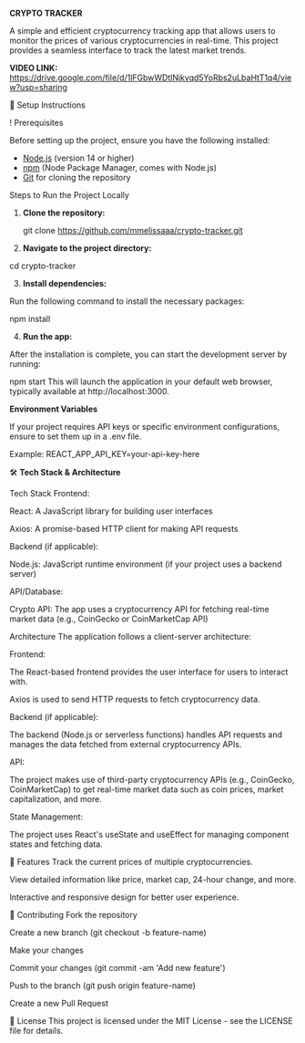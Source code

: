 **CRYPTO TRACKER**

A simple and efficient cryptocurrency tracking app that allows users to monitor the prices of various cryptocurrencies in real-time. This project provides a seamless interface to track the latest market trends.

**VIDEO LINK:** https://drive.google.com/file/d/1lFGbwWDtlNjkvqd5YoRbs2uLbaHtT1q4/view?usp=sharing

🚀 Setup Instructions

! Prerequisites

Before setting up the project, ensure you have the following installed:

- [Node.js](https://nodejs.org/) (version 14 or higher)
- [npm](https://www.npmjs.com/) (Node Package Manager, comes with Node.js)
- [Git](https://git-scm.com/) for cloning the repository

Steps to Run the Project Locally

1. **Clone the repository:**

   git clone https://github.com/mmelissaaa/crypto-tracker.git
   
2. **Navigate to the project directory:**

cd crypto-tracker

3. **Install dependencies:**

Run the following command to install the necessary packages:

npm install

4. **Run the app:**

After the installation is complete, you can start the development server by running:

npm start
This will launch the application in your default web browser, typically available at http://localhost:3000.

**Environment Variables**

If your project requires API keys or specific environment configurations, ensure to set them up in a .env file.

Example:
REACT_APP_API_KEY=your-api-key-here

🛠 **Tech Stack & Architecture**

Tech Stack
Frontend:

React: A JavaScript library for building user interfaces

Axios: A promise-based HTTP client for making API requests

Backend (if applicable):

Node.js: JavaScript runtime environment (if your project uses a backend server)

API/Database:

Crypto API: The app uses a cryptocurrency API for fetching real-time market data (e.g., CoinGecko or CoinMarketCap API)

Architecture
The application follows a client-server architecture:

Frontend:

The React-based frontend provides the user interface for users to interact with.

Axios is used to send HTTP requests to fetch cryptocurrency data.

Backend (if applicable):

The backend (Node.js or serverless functions) handles API requests and manages the data fetched from external cryptocurrency APIs.

API:

The project makes use of third-party cryptocurrency APIs (e.g., CoinGecko, CoinMarketCap) to get real-time market data such as coin prices, market capitalization, and more.

State Management:

The project uses React's useState and useEffect for managing component states and fetching data.

📱 Features
Track the current prices of multiple cryptocurrencies.

View detailed information like price, market cap, 24-hour change, and more.

Interactive and responsive design for better user experience.

🤝 Contributing
Fork the repository

Create a new branch (git checkout -b feature-name)

Make your changes

Commit your changes (git commit -am 'Add new feature')

Push to the branch (git push origin feature-name)

Create a new Pull Request

📄 License
This project is licensed under the MIT License - see the LICENSE file for details.




